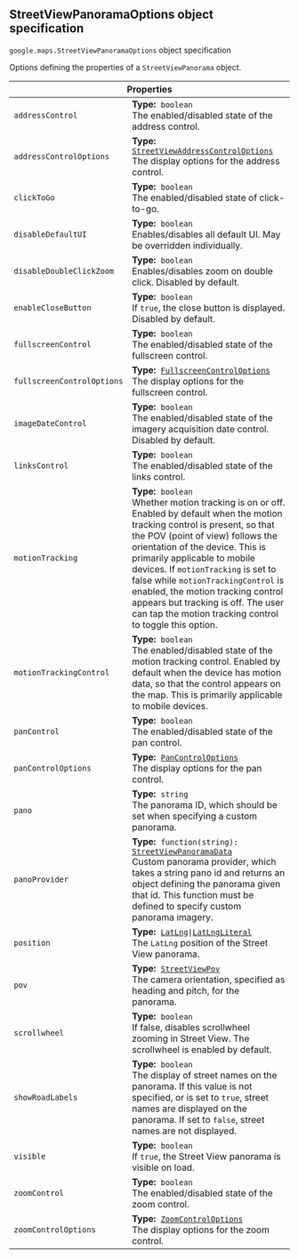 <h2 id="StreetViewPanoramaOptions"> StreetViewPanoramaOptions object specification </h2><p>
<code><span itemprop="path">google.maps</span>.<span itemprop="name">StreetViewPanoramaOptions</span></code>
object specification
</p><p>Options defining the properties of a <code>StreetViewPanorama</code> object.</p><div class="devsite-table-wrapper"><table class="properties responsive" summary="record StreetViewPanoramaOptions - Properties">
<thead>
<tr><th colspan="2">Properties</th>
</tr></thead>
<tbody>
<tr>
<td><code><span>addressControl</span></code></td>
<td><div><strong>Type:</strong>&nbsp; <code>boolean</code></div>
<div class="desc">The enabled/disabled state of the address control.</div></td>
</tr>
<tr>
<td><code><span>addressControlOptions</span></code></td>
<td><div><strong>Type:</strong>&nbsp; <code><a href="https://github.com/amenadiel/google-maps-documentation/blob/master/docs/StreetViewAddressControlOptions.md">StreetViewAddressControlOptions</a></code></div>
<div class="desc">The display options for the address control.</div></td>
</tr>
<tr>
<td><code><span>clickToGo</span></code></td>
<td><div><strong>Type:</strong>&nbsp; <code>boolean</code></div>
<div class="desc">The enabled/disabled state of click-to-go.</div></td>
</tr>
<tr>
<td><code><span>disableDefaultUI</span></code></td>
<td><div><strong>Type:</strong>&nbsp; <code>boolean</code></div>
<div class="desc">Enables/disables all default UI. May be overridden individually.</div></td>
</tr>
<tr>
<td><code><span>disableDoubleClickZoom</span></code></td>
<td><div><strong>Type:</strong>&nbsp; <code>boolean</code></div>
<div class="desc">Enables/disables zoom on double click. Disabled by default.</div></td>
</tr>
<tr>
<td><code><span>enableCloseButton</span></code></td>
<td><div><strong>Type:</strong>&nbsp; <code>boolean</code></div>
<div class="desc">If <code>true</code>, the close button is displayed. Disabled by default.</div></td>
</tr>
<tr>
<td><code><span>fullscreenControl</span></code></td>
<td><div><strong>Type:</strong>&nbsp; <code>boolean</code></div>
<div class="desc">The enabled/disabled state of the fullscreen control.</div></td>
</tr>
<tr>
<td><code><span>fullscreenControlOptions</span></code></td>
<td><div><strong>Type:</strong>&nbsp; <code><a href="https://github.com/amenadiel/google-maps-documentation/blob/master/docs/FullscreenControlOptions.md">FullscreenControlOptions</a></code></div>
<div class="desc">The display options for the fullscreen control.</div></td>
</tr>
<tr>
<td><code><span>imageDateControl</span></code></td>
<td><div><strong>Type:</strong>&nbsp; <code>boolean</code></div>
<div class="desc">The enabled/disabled state of the imagery acquisition date control. Disabled by default.</div></td>
</tr>
<tr>
<td><code><span>linksControl</span></code></td>
<td><div><strong>Type:</strong>&nbsp; <code>boolean</code></div>
<div class="desc">The enabled/disabled state of the links control.</div></td>
</tr>
<tr>
<td><code><span>motionTracking</span></code></td>
<td><div><strong>Type:</strong>&nbsp; <code>boolean</code></div>
<div class="desc">Whether motion tracking is on or off. Enabled by default when the motion tracking control is present, so that the POV (point of view) follows the orientation of the device. This is primarily applicable to mobile devices. If <code>motionTracking</code> is set to false while <code>motionTrackingControl</code> is enabled, the motion tracking control appears but tracking is off. The user can tap the motion tracking control to toggle this option.</div></td>
</tr>
<tr>
<td><code><span>motionTrackingControl</span></code></td>
<td><div><strong>Type:</strong>&nbsp; <code>boolean</code></div>
<div class="desc">The enabled/disabled state of the motion tracking control. Enabled by default when the device has motion data, so that the control appears on the map. This is primarily applicable to mobile devices.</div></td>
</tr>
<tr>
<td><code><span>panControl</span></code></td>
<td><div><strong>Type:</strong>&nbsp; <code>boolean</code></div>
<div class="desc">The enabled/disabled state of the pan control.</div></td>
</tr>
<tr>
<td><code><span>panControlOptions</span></code></td>
<td><div><strong>Type:</strong>&nbsp; <code><a href="https://github.com/amenadiel/google-maps-documentation/blob/master/docs/PanControlOptions.md">PanControlOptions</a></code></div>
<div class="desc">The display options for the pan control.</div></td>
</tr>
<tr>
<td><code><span>pano</span></code></td>
<td><div><strong>Type:</strong>&nbsp; <code>string</code></div>
<div class="desc">The panorama ID, which should be set when specifying a custom panorama.</div></td>
</tr>
<tr>
<td><code><span>panoProvider</span></code></td>
<td><div><strong>Type:</strong>&nbsp; <code>function(string): <a href="https://github.com/amenadiel/google-maps-documentation/blob/master/docs/StreetViewPanoramaData.md">StreetViewPanoramaData</a></code></div>
<div class="desc">Custom panorama provider, which takes a string pano id and returns an object defining the panorama given that id. This function must be defined to specify custom panorama imagery.</div></td>
</tr>
<tr>
<td><code><span>position</span></code></td>
<td><div><strong>Type:</strong>&nbsp; <code><a href="https://github.com/amenadiel/google-maps-documentation/blob/master/docs/LatLng.md">LatLng</a>|<a href="https://github.com/amenadiel/google-maps-documentation/blob/master/docs/LatLngLiteral.md">LatLngLiteral</a></code></div>
<div class="desc">The <code>LatLng</code> position of the Street View panorama.</div></td>
</tr>
<tr>
<td><code><span>pov</span></code></td>
<td><div><strong>Type:</strong>&nbsp; <code><a href="https://github.com/amenadiel/google-maps-documentation/blob/master/docs/StreetViewPov.md">StreetViewPov</a></code></div>
<div class="desc">The camera orientation, specified as heading and pitch, for the panorama.</div></td>
</tr>
<tr>
<td><code><span>scrollwheel</span></code></td>
<td><div><strong>Type:</strong>&nbsp; <code>boolean</code></div>
<div class="desc">If false, disables scrollwheel zooming in Street View. The scrollwheel is enabled by default.</div></td>
</tr>
<tr>
<td><code><span>showRoadLabels</span></code></td>
<td><div><strong>Type:</strong>&nbsp; <code>boolean</code></div>
<div class="desc">The display of street names on the panorama. If this value is not specified, or is set to <code>true</code>, street names are displayed on the panorama. If set to <code>false</code>, street names are not displayed.</div></td>
</tr>
<tr>
<td><code><span>visible</span></code></td>
<td><div><strong>Type:</strong>&nbsp; <code>boolean</code></div>
<div class="desc">If <code>true</code>, the Street View panorama is visible on load.</div></td>
</tr>
<tr>
<td><code><span>zoomControl</span></code></td>
<td><div><strong>Type:</strong>&nbsp; <code>boolean</code></div>
<div class="desc">The enabled/disabled state of the zoom control.</div></td>
</tr>
<tr>
<td><code><span>zoomControlOptions</span></code></td>
<td><div><strong>Type:</strong>&nbsp; <code><a href="https://github.com/amenadiel/google-maps-documentation/blob/master/docs/ZoomControlOptions.md">ZoomControlOptions</a></code></div>
<div class="desc">The display options for the zoom control.</div></td>
</tr>
</tbody>
</table></div>
